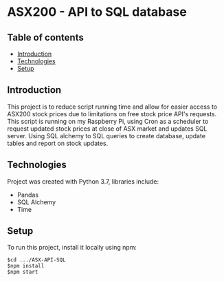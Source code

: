 # ASX200 - API to SQL database

## Table of contents
* [Introduction](#Introduction)
* [Technologies](#Technologies)
* [Setup](#Setup)

## Introduction 
This project is to reduce script running time and allow for easier access to ASX200 stock prices due to limitations on free stock price API's requests. 
This script is running on my Raspberry Pi, using Cron as a scheduler to request updated stock prices at close of ASX market and updates SQL server. Using SQL alchemy to SQL queries to create database, update tables and report on stock updates. 

## Technologies
Project was created with Python 3.7, libraries include:
* Pandas
* SQL Alchemy
* Time

## Setup
To run this project, install it locally using npm:

```
$cd .../ASX-API-SQL
$npm install
$npm start
```